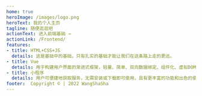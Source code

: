 ```yaml
---
home: true
heroImage: /images/logo.png
heroText: 我的个人主页
tagline: 随便逛逛吧
actionText: 进入前端基础 →
actionLink: /Frontend/
features:
- title: HTML+CSS+JS
  details: 这是基础中的基础，只有扎实的基础才能让我们在这条路上走的更远。
- title: Vue
  details: 用于构建用户界面的渐进式框架，轻量、简单、双向数据绑定、组件化、虚拟DOM、运行速度快。
- title: 小程序
  details: 用户可便捷地获取服务，无需安装或下载即可使用，具有更丰富的功能和出色的使用体验。
footer:  Copyright © | 2022 WangShaSha
---
```


<!-- :tada: :100:

::: tip 提示
this is a tip
:::

::: warning 注意
this is a tip
:::

::: danger 警告
this is a tip
:::

``` js
<script>
	console.log('Hello world')
</script>
``` -->